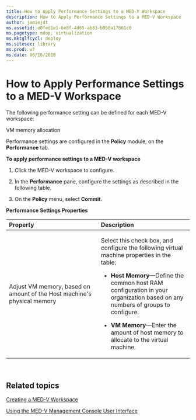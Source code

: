 ```yaml
---
title: How to Apply Performance Settings to a MED-V Workspace
description: How to Apply Performance Settings to a MED-V Workspace
author: jamiejdt
ms.assetid: e0fed1e1-6e8f-4d65-ab83-b950a17661c0
ms.pagetype: mdop, virtualization
ms.mktglfcycl: deploy
ms.sitesec: library
ms.prod: w7
ms.date: 06/16/2016
---
```



# How to Apply Performance Settings to a MED-V Workspace


The following performance setting can be defined for each MED-V workspace:

VM memory allocation

Performance settings are configured in the **Policy** module, on the **Performance** tab.

**To apply performance settings to a MED-V workspace**

1.  Click the MED-V workspace to configure.

2.  In the **Performance** pane, configure the settings as described in the following table.

3.  On the **Policy** menu, select **Commit**.

**Performance Settings Properties**

<table>
<colgroup>
<col width="50%" />
<col width="50%" />
</colgroup>
<thead>
<tr class="header">
<th align="left">Property</th>
<th align="left">Description</th>
</tr>
</thead>
<tbody>
<tr class="odd">
<td align="left"><p>Adjust VM memory, based on amount of the Host machine's physical memory</p></td>
<td align="left"><p>Select this check box, and configure the following virtual machine properties in the table:</p>
<ul>
<li><p><strong>Host Memory</strong>—Define the common host RAM configuration in your organization based on any numbers of groups to configure.</p></li>
<li><p><strong>VM Memory</strong>—Enter the amount of host memory to allocate to the virtual machine.</p></li>
</ul></td>
</tr>
</tbody>
</table>

 

## Related topics


[Creating a MED-V Workspace](creating-a-med-v-workspacemedv-10-sp1.md)

[Using the MED-V Management Console User Interface](using-the-med-v-management-console-user-interface.md)

 

 





